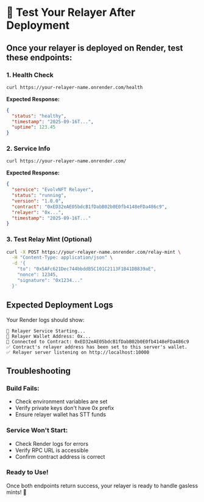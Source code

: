 # 🧪 Test Your Relayer After Deployment

## Once your relayer is deployed on Render, test these endpoints:

### 1. Health Check
```bash
curl https://your-relayer-name.onrender.com/health
```
**Expected Response:**
```json
{
  "status": "healthy", 
  "timestamp": "2025-09-16T...",
  "uptime": 123.45
}
```

### 2. Service Info
```bash
curl https://your-relayer-name.onrender.com/
```
**Expected Response:**
```json
{
  "service": "EvolvNFT Relayer",
  "status": "running",
  "version": "1.0.0",
  "contract": "0xED32eAE05bdcB1fDabB02b0E0fb4148eFDa486c9",
  "relayer": "0x...",
  "timestamp": "2025-09-16T..."
}
```

### 3. Test Relay Mint (Optional)
```bash
curl -X POST https://your-relayer-name.onrender.com/relay-mint \
  -H "Content-Type: application/json" \
  -d '{
    "to": "0x5AFc621Dec744bbddB5C101C2113F1B41DB839aE",
    "nonce": 12345,
    "signature": "0x1234..."
  }'
```

## Expected Deployment Logs

Your Render logs should show:
```
🚀 Relayer Service Starting...
👤 Relayer Wallet Address: 0x...
🔗 Connected to Contract: 0xED32eAE05bdcB1fDabB02b0E0fb4148eFDa486c9
✅ Contract's relayer address has been set to this server's wallet.
✅ Relayer server listening on http://localhost:10000
```

## Troubleshooting

### Build Fails:
- Check environment variables are set
- Verify private keys don't have 0x prefix
- Ensure relayer wallet has STT funds

### Service Won't Start:
- Check Render logs for errors
- Verify RPC URL is accessible
- Confirm contract address is correct

### Ready to Use!
Once both endpoints return success, your relayer is ready to handle gasless mints! 🎉
